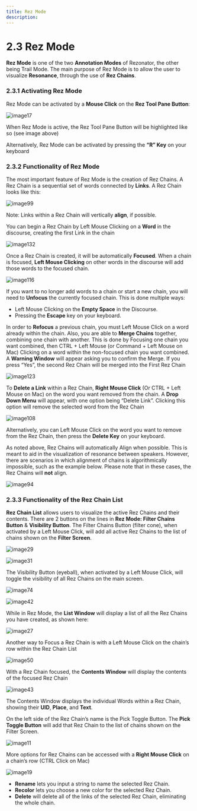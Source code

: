 ```yaml
---
title: Rez Mode
description: 
---
```

2.3 Rez Mode
=====
**Rez Mode** is one of the two **Annotation Modes** of Rezonator, the other being Trail Mode. The main purpose of Rez Mode is to allow the user to visualize **Resonance**, through the use of **Rez Chains**.

### 2.3.1	 Activating Rez Mode

Rez Mode can be activated by a **Mouse Click** on the **Rez Tool Pane Button**:

![image17](https://user-images.githubusercontent.com/34769184/130874389-4851aed4-d3aa-4cce-80bb-c85a430a3900.png)

When Rez Mode is active, the Rez Tool Pane Button will be highlighted like so (see image above)

Alternatively, Rez Mode can be activated by pressing the **“R” Key** on your keyboard
  
### 2.3.2	Functionality of Rez Mode

The most important feature of Rez Mode is the creation of Rez Chains. A Rez Chain is a sequential set of words connected by **Links**. A Rez Chain looks like this:

![image99](https://user-images.githubusercontent.com/34769184/130874479-f342bfbf-5d45-4a56-a951-b6c8e8470194.png)

Note: Links within a Rez Chain will vertically **align**, if possible.

You can begin a Rez Chain by Left Mouse Clicking on a **Word** in the discourse, creating the first Link in the chain

![image132](https://user-images.githubusercontent.com/34769184/130874539-6cea5547-5094-4645-96e0-4236d29a8db6.png)

Once a Rez Chain is created, it will be automatically **Focused**. When a chain is focused, **Left Mouse Clicking** on other words in the discourse will add those words to the focused chain.

![image116](https://user-images.githubusercontent.com/34769184/130874600-2902c0bd-32e0-4699-858b-2ff2edb6ae74.png)

If you want to no longer add words to a chain or start a new chain, you will need to **Unfocus** the currently focused chain. This is done multiple ways:
  * Left Mouse Clicking on the **Empty Space** in the Discourse.
  * Pressing the **Escape** key on your keyboard.

In order to **Refocus** a previous chain, you must Left Mouse Click on a word already within the chain.  Also, you are able to **Merge Chains** together, combining one chain with another. This is done by Focusing one chain you want combined, then CTRL + Left Mouse (or Command + Left Mouse on Mac) Clicking on a word within the non-focused chain you want combined. A **Warning Window** will appear asking you to confirm the Merge. If you press “Yes”, the second Rez Chain will be merged into the First Rez Chain

![image123](https://user-images.githubusercontent.com/34769184/130874743-d5bf44fb-07e8-4e8e-a2b9-2b131f8cede6.png)

To **Delete a Link** within a Rez Chain, **Right Mouse Click** (Or CTRL + Left Mouse on Mac)  on the word you want removed from the chain. A **Drop Down Menu** will appear, with one option being “Delete Link”. Clicking this option will remove the selected word from the Rez Chain

![image108](https://user-images.githubusercontent.com/34769184/130874808-2d19eedf-cbc8-4980-ad30-448a6a9e49a8.png)

Alternatively, you can Left Mouse Click on the word you want to remove from the Rez Chain, then press the **Delete Key** on your keyboard.

As noted above, Rez Chains will automatically Align when possible. This is meant to aid in the visualization of resonance between speakers. However, there are scenarios in which alignment of chains is algorithmically impossible, such as the example below. Please note that in these cases, the Rez Chains will **not** align.

![image94](https://user-images.githubusercontent.com/34769184/130874872-01047324-8444-4335-8b2e-8f96a2987d7b.png)

### 2.3.3	Functionality of the Rez Chain List

**Rez Chain List** allows users to visualize the active Rez Chains and their contents.
There are 2 buttons on the lines in **Rez Mode: Filter Chains Button** & **Visibility Button**. The Filter Chains Button (filter cone), when activated by a Left Mouse Click, will add all active Rez Chains to the list of chains shown on the **Filter Screen**.

![image29](https://user-images.githubusercontent.com/34769184/130875009-3403fbd4-3bdc-46fe-9d8a-ce35017f2e95.png)

![image31](https://user-images.githubusercontent.com/34769184/130875015-022786a7-3b41-4027-9791-524e3b1b52a1.png)

The Visibility Button (eyeball), when activated by a Left Mouse Click, will toggle the visibility of all Rez Chains on the main screen.

![image74](https://user-images.githubusercontent.com/34769184/130875067-eea3890f-99ad-4409-a8b8-3a43b7c55687.png)

![image42](https://user-images.githubusercontent.com/34769184/130875071-d2c94eb1-84d8-498d-a03d-97c497d956d2.png)

While in Rez Mode, the **List Window** will display a list of all the Rez Chains you have created, as shown here:

![image27](https://user-images.githubusercontent.com/34769184/130875106-3deb73e7-a2e1-437b-bf78-c9a3922a9746.png)

Another way to Focus a Rez Chain is with a Left Mouse Click on the chain’s row within the Rez Chain List

![image50](https://user-images.githubusercontent.com/34769184/130875131-c746de2f-7d18-4274-a295-f7e66c7e9365.png)

With a Rez Chain focused, the **Contents Window** will display the contents of the focused Rez Chain

![image43](https://user-images.githubusercontent.com/34769184/130875181-987922b0-bf57-4fe8-9a06-ce0383be20c7.png)

The Contents Window displays the individual Words within a Rez Chain, showing their **UID**, **Place**, and **Text**.

On the left side of the Rez Chain’s name is the Pick Toggle Button. The **Pick Toggle Button** will add that Rez Chain to the list of chains shown on the Filter Screen.

![image11](https://user-images.githubusercontent.com/34769184/130875311-b5fb8d47-d7a2-4bf0-ac3a-c7549aa5bf7f.png)

More options for Rez Chains can be accessed with a **Right Mouse Click** on a chain’s row (CTRL Click on Mac)

![image19](https://user-images.githubusercontent.com/34769184/130875359-955ef27b-5923-4c1f-8862-811f093706f1.png)

- **Rename** lets you input a string to name the selected Rez Chain.
- **Recolor** lets you choose a new color for the selected Rez Chain.
- **Delete** will delete all of the links of the selected Rez Chain, eliminating the whole chain.
